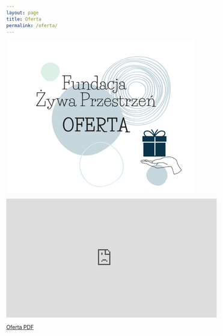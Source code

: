 ```yaml
---
layout: page
title: Oferta
permalink: /oferta/
---
```

![oferta](/assets/oferta.png)

<iframe width="560" height="315" src="https://www.youtube.com/embed/flJa0p4179k" frameborder="0" allow="accelerometer; autoplay; clipboard-write; encrypted-media; gyroscope; picture-in-picture" allowfullscreen></iframe>

<a class="icon-file-pdf alone big" href="/assets/oferta-funacji.pdf">Oferta PDF</a>